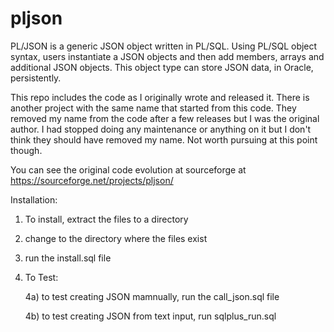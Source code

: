 # pljson
PL/JSON is a generic JSON object written in PL/SQL. Using PL/SQL object syntax, users instantiate a JSON objects and then add members, arrays and additional JSON objects. This object type can store JSON data, in Oracle, persistently.

This repo includes the code as I originally wrote and released it. There is another project with the same name that started from this code. They removed my name from the code after a few releases but I was the original author. I had stopped doing any maintenance or anything on it but I don't think they should have removed my name. Not worth pursuing at this point though.

You can see the original code evolution at sourceforge at https://sourceforge.net/projects/pljson/

Installation:

1.  To install, extract the files to a directory
2.  change to the directory where the files exist
3.  run the install.sql file 
4.  To Test:

     4a) to test creating JSON mamnually, run the call_json.sql file
     
     4b) to test creating JSON from text input, run sqlplus_run.sql
     
     
